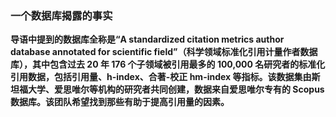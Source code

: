 ### 一个数据库揭露的事实

**导语中提到的数据库全称是“A standardized citation metrics author database annotated for scientific field”（科学领域标准化引用计量作者数据库），其中包含过去 20 年 176 个子领域被引用最多的 100,000 名研究者的标准化引用数据，包括引用量、h-index、合著-校正 hm-index 等指标。该数据集由斯坦福大学、爱思唯尔等机构的研究者共同创建，数据来自爱思唯尔专有的 Scopus 数据库。该团队希望找到那些有助于提高引用量的因素。**
